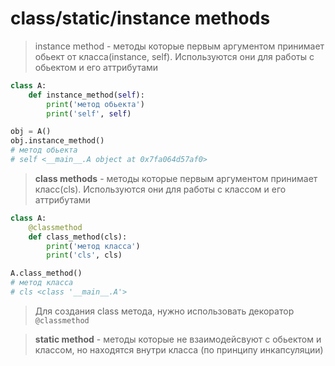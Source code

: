 # class/static/instance methods
> instance method - методы которые первым аргументом принимает
обьект от класса(instance, self). Используются они для работы с обьектом и его аттрибутами

```py
class A:
    def instance_method(self):
        print('метод обьекта')
        print('self', self)

obj = A()
obj.instance_method()
# метод обьекта
# self <__main__.A object at 0x7fa064d57af0>
```

> **class methods** - методы которые первым аргументом принимает
класс(cls). Используются они для работы с классом и его аттрибутами

```py
class A:
    @classmethod
    def class_method(cls):
        print('метод класса')
        print('cls', cls)

A.class_method()
# метод класса
# cls <class '__main__.A'>
```
> Для создания class метода, нужно использовать декоратор ` @classmethod `


> **static method**  - методы которые не взаимодейсвуют с обьектом и классом,
но находятся внутри класса (по принципу инкапсуляции)
